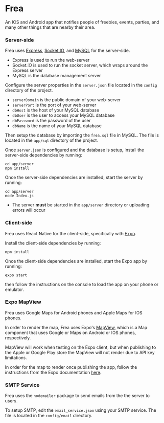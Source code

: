 # Frea
An IOS and Android app that notifies people of freebies, events, parties, and many other things that are nearby their area.

### Server-side
Frea uses [Express](https://expressjs.com/), [Socket.IO](https://socket.io/), and [MySQL](https://www.mysql.com/) for the server-side.
- Express is used to run the web-server
- Socket.IO is used to run the socket server, which wraps around the Express server
- MySQL is the database management server

Configure the server properties in the ```server.json``` file located in the ```config``` directory of the project.
- ```serverDomain``` is the public domain of your web-server
- ```serverPort``` is the port of your web-server
- ```dbHost``` is the host of your MySQL database
- ```dbUser``` is the user to access your MySQL database
- ```dbPassword``` is the password of the user
- ```dbName``` is the name of your MySQL database

Then setup the database by importing the ```frea.sql``` file in MySQL. The file is located in the ```app/sql``` directory of the project.

Once ```server.json``` is configured and the database is setup, install the server-side dependencies by running:
```console
cd app/server
npm install
```

Once the server-side dependencies are installed, start the server by running:
```console
cd app/server
node Index.js
```
- The server <b>must</b> be started in the ```app/server``` directory or uploading errors will occur

### Client-side
Frea uses React Native for the client-side, specifically with [Expo](https://expo.io/).

Install the client-side dependencies by running:
```console
npm install
```

Once the client-side dependencies are installed, start the Expo app by running:
```console
expo start
```
then follow the instructions on the console to load the app on your phone or emulator.

### Expo MapView
Frea uses Google Maps for Android phones and Apple Maps for IOS phones.

In order to render the map, Frea uses Expo's [MapView](https://docs.expo.io/versions/latest/sdk/map-view/), which is a Map component that uses Google or Maps on Android or IOS phones, respectively.

MapView will work when testing on the Expo client, but when publishing to the Apple or Google Play store the MapView will not render due to API key limitations.

In order for the map to render once publishing the app, follow the instructions from the Expo documentation [here](https://docs.expo.io/versions/latest/sdk/map-view/).

### SMTP Service
Frea uses the ```nodemailer``` package to send emails from the the server to users.

To setup SMTP, edit the ```email_service.json``` using your SMTP service. The file is located in the ```config/email``` directory.
